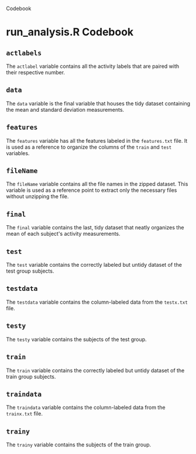 Codebook

# run_analysis.R Codebook

## `actlabels`

The `actlabel` variable contains all the activity labels that are paired with their respective number. 

## `data`

The `data` variable is the final variable that houses the tidy dataset containing the mean and standard deviation measurements. 

## `features`

The `features` variable has all the features labeled in the `features.txt` file. It is used as a reference to organize the columns of the `train` and `test` variables. 

## `fileName`

The `fileName` variable contains all the file names in the zipped dataset. This variable is used as a reference point to extract only the necessary files without unzipping the file.

## `final`

The `final` variable contains the last, tidy dataset that neatly organizes the mean of each subject's activity measurements.

## `test`

The `test` variable contains the correctly labeled but untidy dataset of the test group subjects.

## `testdata`

The `testdata` variable contains the column-labeled data from the `testx.txt` file.

## `testy`

The `testy` variable contains the subjects of the test group.

## `train`

The `train` variable contains the correctly labeled but untidy dataset of the train group subjects.

## `traindata`

The `traindata` variable contains the column-labeled data from the `trainx.txt` file.

## `trainy`

The `trainy` variable contains the subjects of the train group.